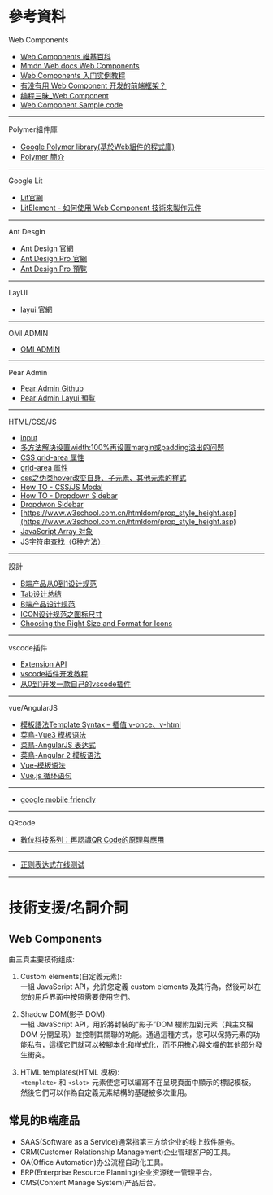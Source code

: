 # 參考資料
Web Components
- [Web Components 維基百科](https://zh.wikipedia.org/zh-tw/Web%E7%BB%84%E4%BB%B6)
- [Mmdn Web docs Web Components](https://developer.mozilla.org/zh-CN/docs/Web/Web_Components)
- [Web Components 入门实例教程](https://www.ruanyifeng.com/blog/2019/08/web_components.html)
- [有没有用 Web Component 开发的前端框架？](https://www.zhihu.com/question/449639542)
- [编程三昧_Web Component](https://cloud.tencent.com/developer/user/8730813)
- [Web Component Sample code](https://stackblitz.com/edit/lit-element-todoapp?file=index.html,todo-input.ts,todo-items.ts)
---
Polymer組件庫
- [Google Polymer library(基於Web組件的程式庫)](https://polymer-library.polymer-project.org/3.0/docs/devguide/feature-overview)
- [Polymer 簡介](https://ithelp.ithome.com.tw/articles/10156148)
---
Google Lit
- [Lit官網](https://lit.dev/)
- [LitElement - 如何使用 Web Component 技術來製作元件](https://blog.errorbaker.tw/posts/xiang/build-webcomponent-element/)
---
Ant Desgin
- [Ant Design 官網](https://ant.design/index-cn)
- [Ant Design Pro 官網](https://pro.ant.design/zh-CN)
- [Ant Design Pro 預覧](https://preview.pro.ant.design/dashboard/analysis)
---
  LayUI
- [layui 官網](https://layui.itze.cn/index.html)
---
OMI ADMIN
- [OMI ADMIN](https://omi.cdn-go.cn/admin/latest/index.html#/dashboard)
---
Pear Admin
- [Pear Admin Github](https://github.com/pearadmin)
- [Pear Admin Layui 預覧](http://layui.pearadmin.com/#)
---
HTML/CSS/JS
- [input](https://www.w3schools.com/tags/tag_input.asp)
- [多方法解决设置width:100%再设置margin或padding溢出的问题](https://blog.csdn.net/weixin_34281537/article/details/91898089)
- [CSS grid-area 属性](https://www.w3school.com.cn/cssref/pr_grid-area.asp)
- [grid-area 属性](https://www.w3school.com.cn/tiy/t.asp?f=cssref_grid-area_named_4)
- [css之伪类hover改变自身、子元素、其他元素的样式](https://juejin.cn/post/7023927926215311397)
- [How TO - CSS/JS Modal](https://www.w3schools.com/howto/howto_css_modals.asp)
- [How TO - Dropdown Sidebar](https://www.w3schools.com/howto/howto_js_dropdown_sidenav.asp)
- [Dropdwon Sidebar](https://www.w3schools.com/howto/tryit.asp?filename=tryhow_js_sidenav_dropdown)
- [https://www.w3school.com.cn/htmldom/prop_style_height.asp](https://www.w3school.com.cn/htmldom/prop_style_height.asp)
- [JavaScript Array 对象](https://www.runoob.com/jsref/jsref-obj-array.html)
- [JS字符串查找（6种方法）](http://c.biancheng.net/view/5581.html)
---
設計
- [B端产品从0到1设计规范](https://www.woshipm.com/pd/4647838.html)
- [Tab设计总结](https://www.xueui.cn/experience/app-experience/summary-of-tab-design.html)
- [B端产品设计规范](https://cloud.tencent.com/developer/article/1807553)
- [ICON设计规范之图标尺寸](https://www.woshipm.com/pd/4482973.html)
- [Choosing the Right Size and Format for Icons](https://blog.icons8.com/articles/choosing-the-right-size-and-format-for-icons/)
---
vscode插件
- [Extension API](https://code.visualstudio.com/api)
- [vscode插件开发教程](https://www.jianshu.com/p/e642856f6044)
- [从0到1开发一款自己的vscode插件](https://segmentfault.com/a/1190000040720760)
---
vue/AngularJS
- [模板語法Template Syntax – 插值 v-once、v-html](https://ithelp.ithome.com.tw/articles/10270131)
- [菜鳥-Vue3 模板语法](https://www.runoob.com/vue3/vue3-template-syntax.html)
- [菜鳥-AngularJS 表达式 ](https://www.runoob.com/angularjs/angularjs-expressions.html)
- [菜鳥-Angular 2 模板语法](https://www.runoob.com/angularjs2/angularjs2-template-syntax.html)
- [Vue-模板语法](https://cn.vuejs.org/guide/essentials/template-syntax.html)
- [Vue.js 循环语句](https://www.runoob.com/vue2/vue-loop.html)
---
- [google mobile friendly](https://search.google.com/test/mobile-friendly)
---
QRcode
- [數位科技系列：再認識QR Code的原理與應用](https://medium.com/artech-interpreter/%E6%95%B8%E4%BD%8D%E7%A7%91%E6%8A%80%E7%B3%BB%E5%88%97-%E5%86%8D%E8%AA%8D%E8%AD%98qr-code%E7%9A%84%E5%8E%9F%E7%90%86%E8%88%87%E6%87%89%E7%94%A8-b2b9eb8f0ef9)
---
- [正则表达式在线测试](https://c.runoob.com/front-end/854/)
---
# 技術支援/名詞介詞
## Web Components
由三頁主要技術组成:
1. Custom elements(自定義元素):  
一組 JavaScript API，允許您定義 custom elements 及其行為，然後可以在您的用戶界面中按照需要使用它們。

2. Shadow DOM(影子 DOM):  
一組 JavaScript API，用於將封裝的“影子”DOM 樹附加到元素（與主文檔 DOM 分開呈現）並控制其關聯的功能。通過這種方式，您可以保持元素的功能私有，這樣它們就可以被腳本化和样式化，而不用擔心與文檔的其他部分發生衝突。

3. HTML templates(HTML 模板):  
`<template>` 和 `<slot>` 元素使您可以編寫不在呈現頁面中顯示的標記模板。
然後它們可以作為自定義元素結構的基礎被多次重用。

## 常見的B端產品
- SAAS(Software as a Service)通常指第三方给企业的线上软件服务。
- CRM(Customer Relationship Management)企业管理客户的工具。
- OA(Office Automation)办公流程自动化工具。
- ERP(Enterprise Resource Planning)企业资源统一管理平台。
- CMS(Content Manage System)产品后台。